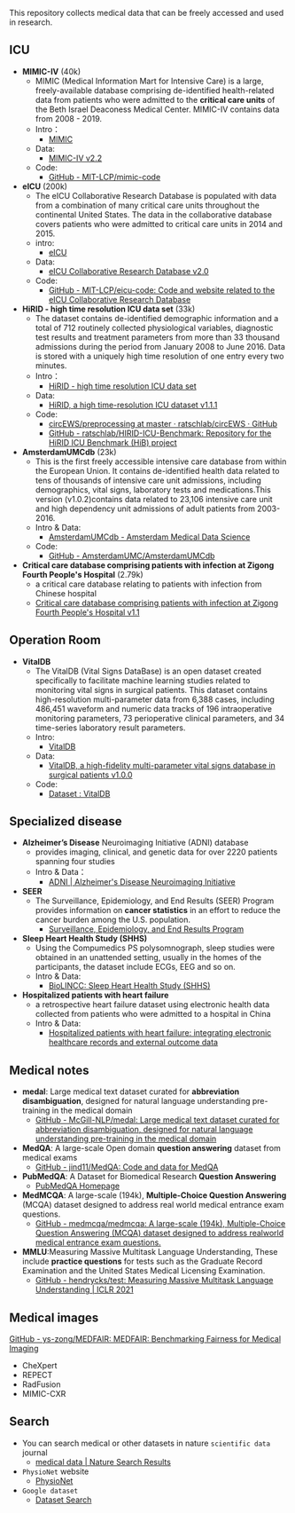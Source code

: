 This repository collects medical data that can be freely accessed and used in research.

## ICU
- **MIMIC-IV** (40k)
	- MIMIC (Medical Information Mart for Intensive Care) is a large, freely-available database comprising de-identified health-related data from patients who were admitted to the **critical care units** of the Beth Israel Deaconess Medical Center. MIMIC-IV contains data from 2008 - 2019.
	- Intro：
		- [MIMIC](https://mimic.mit.edu/)
	- Data:
		- [MIMIC-IV v2.2](https://www.physionet.org/content/mimiciv/2.2/)
	- Code:
		- [GitHub - MIT-LCP/mimic-code](https://github.com/MIT-LCP/mimic-code)
- **eICU** (200k)
	- The eICU Collaborative Research Database is populated with data from a combination of many critical care units throughout the continental United States. The data in the collaborative database covers patients who were admitted to critical care units in 2014 and 2015.
	- intro:
		- [eICU](https://eicu-crd.mit.edu/gettingstarted/overview/)
	- Data:
		- [eICU Collaborative Research Database v2.0](https://physionet.org/content/eicu-crd/2.0/)
	- Code:
		- [GitHub - MIT-LCP/eicu-code: Code and website related to the eICU Collaborative Research Database](https://github.com/MIT-LCP/eicu-code)
- **HiRID - high time resolution ICU data set** (33k)
	- The dataset contains de-identified demographic information and a total of 712 routinely collected physiological variables, diagnostic test results and treatment parameters from more than 33 thousand admissions during the period from January 2008 to June 2016. Data is stored with a uniquely high time resolution of one entry every two minutes.
	- Intro：
		- [HiRID - high time resolution ICU data set](https://hirid.intensivecare.ai/)
	- Data:
		- [HiRID, a high time-resolution ICU dataset v1.1.1](https://www.physionet.org/content/hirid/1.1.1/)
	- Code:
		- [circEWS/preprocessing at master · ratschlab/circEWS · GitHub](https://github.com/ratschlab/circEWS/tree/master/preprocessing)
		- [GitHub - ratschlab/HIRID-ICU-Benchmark: Repository for the HiRID ICU Benchmark (HiB) project](https://github.com/ratschlab/HIRID-ICU-Benchmark)
- **AmsterdamUMCdb** (23k)
	- This is the first freely accessible intensive care database from within the European Union. It contains de-identified health data related to tens of thousands of intensive care unit admissions, including demographics, vital signs, laboratory tests and medications.This version (v1.0.2)contains data related to 23,106 intensive care unit and high dependency unit admissions of adult patients from 2003-2016.
	- Intro & Data:
		- [AmsterdamUMCdb - Amsterdam Medical Data Science](https://amsterdammedicaldatascience.nl/amsterdamumcdb/)
	- Code:
		- [GitHub - AmsterdamUMC/AmsterdamUMCdb](https://github.com/AmsterdamUMC/AmsterdamUMCdb)
- **Critical care database comprising patients with infection at Zigong Fourth People's Hospital** (2.79k)
	- a critical care database relating to patients with infection from Chinese hospital 
	- [Critical care database comprising patients with infection at Zigong Fourth People's Hospital v1.1](https://physionet.org/content/icu-infection-zigong-fourth/1.1/)

## Operation Room
- **VitalDB**
	- The VitalDB (Vital Signs DataBase) is an open dataset created specifically to facilitate machine learning studies related to monitoring vital signs in surgical patients. This dataset contains high-resolution multi-parameter data from 6,388 cases, including 486,451 waveform and numeric data tracks of 196 intraoperative monitoring parameters, 73 perioperative clinical parameters, and 34 time-series laboratory result parameters.
	- Intro:
		- [VitalDB](https://vitaldb.net)
	- Data:
		- [VitalDB, a high-fidelity multi-parameter vital signs database in surgical patients v1.0.0](https://www.physionet.org/content/vitaldb/1.0.0/)
	- Code:
		- [Dataset : VitalDB](https://vitaldb.net/dataset/?query=lib)

##  Specialized disease
- **Alzheimer’s Disease** Neuroimaging Initiative (ADNI) database 
	- provides imaging, clinical, and genetic data for over 2220 patients spanning four studies
	- Intro & Data：
		- [ADNI | Alzheimer's Disease Neuroimaging Initiative](https://adni.loni.usc.edu/)
- **SEER**
	- The Surveillance, Epidemiology, and End Results (SEER) Program provides information on **cancer statistics** in an effort to reduce the cancer burden among the U.S. population.
		- [Surveillance, Epidemiology, and End Results Program](https://seer.cancer.gov/)
- **Sleep Heart Health Study (SHHS)**
	- Using the Compumedics PS polysomnograph, sleep studies were obtained in an unattended setting, usually in the homes of the participants, the dataset include ECGs, EEG  and so on.
	- Intro & Data:
		- [BioLINCC: Sleep Heart Health Study (SHHS)](https://biolincc.nhlbi.nih.gov/studies/shhs/)
- **Hospitalized patients with heart failure**
	- a retrospective heart failure dataset using electronic health data collected from patients who were admitted to a hospital in China
	- Intro & Data:
		- [Hospitalized patients with heart failure: integrating electronic healthcare records and external outcome data](https://physionet.org/content/heart-failure-zigong/)

## Medical notes
- **medal**: Large medical text dataset curated for **abbreviation disambiguation**, designed for natural language understanding pre-training in the medical domain
	- [GitHub - McGill-NLP/medal: Large medical text dataset curated for abbreviation disambiguation, designed for natural language understanding pre-training in the medical domain](https://github.com/McGill-NLP/medal)
- **MedQA**: A large-scale Open domain **question answering** dataset from medical exams
	- [GitHub - jind11/MedQA: Code and data for MedQA](https://github.com/jind11/MedQA)
- **PubMedQA**: A Dataset for Biomedical Research **Question Answering**
	- [PubMedQA Homepage](https://pubmedqa.github.io/)
- **MedMCQA**: A large-scale (194k), **Multiple-Choice Question Answering** (MCQA) dataset designed to address real world medical entrance exam questions.
	- [GitHub - medmcqa/medmcqa: A large-scale (194k), Multiple-Choice Question Answering (MCQA) dataset designed to address realworld medical entrance exam questions.](https://github.com/medmcqa/medmcqa)
- **MMLU**:Measuring Massive Multitask Language Understanding, These include **practice questions** for tests such as the Graduate Record Examination and the United States Medical Licensing Examination.
	- [GitHub - hendrycks/test: Measuring Massive Multitask Language Understanding | ICLR 2021](https://github.com/hendrycks/test)

## Medical images
[GitHub - ys-zong/MEDFAIR: MEDFAIR: Benchmarking Fairness for Medical Imaging](https://github.com/ys-zong/MEDFAIR)
- CheXpert
- REPECT
- RadFusion
- MIMIC-CXR

## Search
- You can search medical or other datasets in nature `scientific data` journal
	- [medical data | Nature Search Results](https://www.nature.com/search?journal=sdata&q=medical%20data)
- `PhysioNet` website
	- [PhysioNet](https://www.physionet.org/)
- `Google dataset`
	- [Dataset Search](https://datasetsearch.research.google.com/)